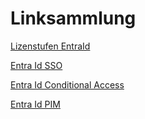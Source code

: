 # Linksammlung

[Lizenstufen EntraId](https://www.microsoft.com/en-us/security/business/microsoft-entra-pricing?market=de)

[Entra Id SSO](https://learn.microsoft.com/en-us/entra/identity/hybrid/connect/how-to-connect-sso)

[Entra Id Conditional Access](https://learn.microsoft.com/en-us/entra/identity/conditional-access/overview)

[Entra Id PIM](https://learn.microsoft.com/en-us/entra/id-governance/privileged-identity-management/pim-configure)


